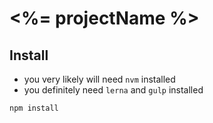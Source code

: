 # <%= projectName %>

## Install
- you very likely will need `nvm` installed
- you definitely need `lerna` and `gulp` installed

```bash
npm install
```
